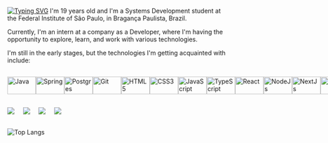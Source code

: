 [![Typing SVG](https://readme-typing-svg.herokuapp.com/?color=E55DB7&size=25&center=true&vCenter=true&width=1000&lines=Hi!+My+name+is+Camile+Macedo+and+this+is+my+work+profile)](https://git.io/typing-svg)
I'm 19 years old and I'm a Systems Development student at the Federal Institute of São Paulo, in Bragança Paulista, Brazil.

Currently, I'm an intern at a company as a Developer, where I'm having the opportunity to explore, learn, and work with various technologies.

I'm still in the early stages, but the technologies I'm getting acquainted with include:

##
<div id="icons" style="display: flex; justify-content: space-around; align-items: center;">
  <img align="center" title="Java" src="https://cdn.jsdelivr.net/gh/devicons/devicon/icons/java/java-plain.svg" alt="Java" width="65" height="40" />
  <img align="center" title="Spring" src="https://cdn.jsdelivr.net/gh/devicons/devicon/icons/spring/spring-original.svg" alt="Spring" width="65" height="40" />
  <img align="center" title="Postgres" src="https://cdn.jsdelivr.net/gh/devicons/devicon/icons/postgresql/postgresql-plain.svg" alt="Postgres" width="65" height="40" />
  <img align="center" title="Git" src="https://cdn.jsdelivr.net/gh/devicons/devicon/icons/git/git-original.svg" alt="Git" width="65" height="40" />
  <img align="center" title="HTML5" src="https://cdn.jsdelivr.net/gh/devicons/devicon/icons/html5/html5-original.svg" alt="HTML5" width="65" height="40" />
  <img align="center" title="CSS3" src="https://cdn.jsdelivr.net/gh/devicons/devicon/icons/css3/css3-original.svg" alt="CSS3" width="65" height="40" />
  <img align="center" title="JavaScript" src="https://cdn.jsdelivr.net/gh/devicons/devicon/icons/javascript/javascript-plain.svg" alt="JavaScript" width="65" height="40" />
  <img align="center" title="TypeScript" src="https://cdn.jsdelivr.net/gh/devicons/devicon/icons/typescript/typescript-plain.svg" alt="TypeScript" width="65" height="40" />
  <img align="center" title="React" src="https://cdn.jsdelivr.net/gh/devicons/devicon/icons/react/react-original.svg" alt="React" width="65" height="40" />
  <img align="center" title="NodeJs" src="https://cdn.jsdelivr.net/gh/devicons/devicon@latest/icons/nodejs/nodejs-original.svg" alt="NodeJs" width="65" height="40" />
  <img align="center" title="NextJs" src="https://cdn.jsdelivr.net/gh/devicons/devicon@latest/icons/nextjs/nextjs-original.svg" alt="NextJs" width="65" height="40" />
  <img align="center" title="Dart" src="https://cdn.jsdelivr.net/gh/devicons/devicon@latest/icons/dart/dart-original.svg" alt="Dart" width="65" height="40" />
  <img align="center" title="Flutter" src="https://cdn.jsdelivr.net/gh/devicons/devicon@latest/icons/flutter/flutter-original.svg" alt="Flutter" width="65" height="40" />
</div>

##

<div>
  <a href="https://www.linkedin.com/in/camile-macedo-a24034214?utm_source=share&utm_campaign=share_via&utm_content=profile&utm_medium=android_app" target="blank">
  <img src="https://img.shields.io/badge/LinkedIn-0077B5?style=for-the-badge&logo=linkedin&logoColor=white"></a> &nbsp &nbsp
  <a href="https://instagram.com/c_mile_?igshid=OGQ5ZDc2ODk2ZA=="><img src="https://img.shields.io/badge/Instagram-E4405F?style=for-the-badge&logo=instagram&logoColor=white"></a> &nbsp &nbsp
  <a href="mailto:camilemacedo@gmail.com" ><img src="https://img.shields.io/badge/Gmail-D14836?style=for-the-badge&logo=gmail&logoColor=white"></a> &nbsp &nbsp
  <a title="My personal Profile" href="https://github.com/CamileLFM" ><img src="https://img.shields.io/badge/GitHub-100000?style=for-the-badge&vCenter=true&logo=github&logoColor=white"></a>
</div>

##

 ![Top Langs](https://github-readme-stats.vercel.app/api/top-langs/?username=CamileLFM&langs_count=8&theme=jolly)
